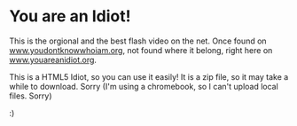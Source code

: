 # You are an Idiot!
This is the orgional and the best flash video on the net.  Once found on www.youdontknowwhoiam.org, not found where it belong, right here on www.youareanidiot.org.

This is a HTML5 Idiot, so you can use it easily!
It is a zip file, so it may take a while to download. Sorry 
(I'm using a chromebook, so I can't upload local files. Sorry)

:)
